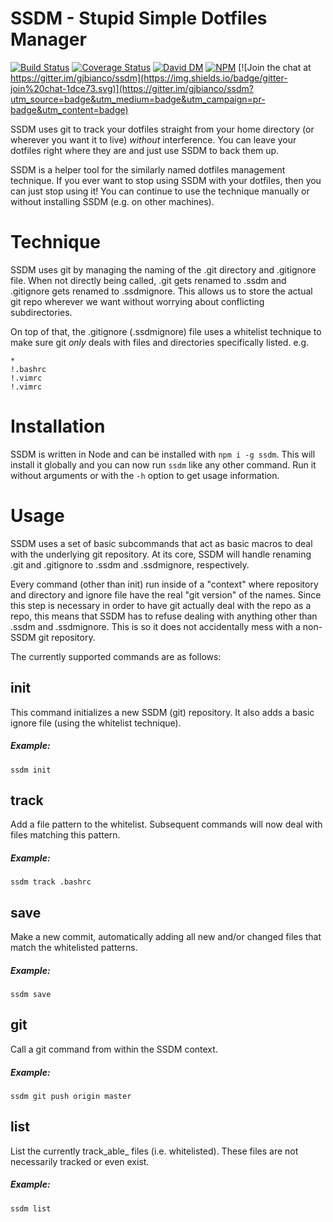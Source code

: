 # SSDM - Stupid Simple Dotfiles Manager #

[![Build Status](https://travis-ci.org/gjbianco/ssdm.svg?branch=master)](https://travis-ci.org/gjbianco/ssdm) [![Coverage Status](https://coveralls.io/repos/gjbianco/ssdm/badge.svg?branch=master&service=github)](https://coveralls.io/github/gjbianco/ssdm?branch=master) [![David DM](https://david-dm.org/gjbianco/ssdm.svg)](https://david-dm.org/gjbianco/ssdm) [![NPM](https://img.shields.io/badge/npm-v0.1.3-blue.svg)](https://www.npmjs.com/package/ssdm) [![Join the chat at https://gitter.im/gjbianco/ssdm](https://img.shields.io/badge/gitter-join%20chat-1dce73.svg)](https://gitter.im/gjbianco/ssdm?utm_source=badge&utm_medium=badge&utm_campaign=pr-badge&utm_content=badge)

SSDM uses git to track your dotfiles straight from your home directory (or wherever you want it to live) _without_ interference. You can leave your dotfiles right where they are and just use SSDM to back them up.

SSDM is a helper tool for the similarly named dotfiles management technique. If you ever want to stop using SSDM with your dotfiles, then you can just stop using it! You can continue to use the technique manually or without installing SSDM (e.g. on other machines).

# Technique #

SSDM uses git by managing the naming of the .git directory and .gitignore file. When not directly being called, .git gets renamed to .ssdm and .gitignore gets renamed to .ssdmignore. This allows us to store the actual git repo wherever we want without worrying about conflicting subdirectories.

On top of that, the .gitignore (.ssdmignore) file uses a whitelist technique to make sure git _only_ deals with files and directories specifically listed. e.g.

```
*
!.bashrc
!.vimrc
!.vimrc
```

# Installation #

SSDM is written in Node and can be installed with `npm i -g ssdm`. This will install it globally and you can now run `ssdm` like any other command. Run it without arguments or with the `-h` option to get usage information.

# Usage #

SSDM uses a set of basic subcommands that act as basic macros to deal with the underlying git repository. At its core, SSDM will handle renaming .git and .gitignore to .ssdm and .ssdmignore, respectively.

Every command (other than init) run inside of a "context" where repository and directory and ignore file have the real "git version" of the names. Since this step is necessary in order to have git actually deal with the repo as a repo, this means that SSDM has to refuse dealing with anything other than .ssdm and .ssdmignore. This is so it does not accidentally mess with a non-SSDM git repository.

The currently supported commands are as follows:

## init ##

This command initializes a new SSDM (git) repository. It also adds a basic ignore file (using the whitelist technique).

##### Example: #####
```
ssdm init
```

## track <pattern> ##

Add a file pattern to the whitelist. Subsequent commands will now deal with files matching this pattern.

##### Example: #####
```
ssdm track .bashrc
```

## save ##

Make a new commit, automatically adding all new and/or changed files that match the whitelisted patterns.

##### Example: #####
```
ssdm save
```

## git <command> ##

Call a git command from within the SSDM context.

##### Example: #####
```
ssdm git push origin master
```

## list ##

List the currently track_able_ files (i.e. whitelisted). These files are not necessarily tracked or even exist.

##### Example: #####

```
ssdm list
```
